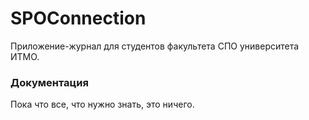 # SPOConnection
Приложение-журнал для студентов факультета СПО университета ИТМО.
### Документация
Пока что все, что нужно знать, это ничего.
